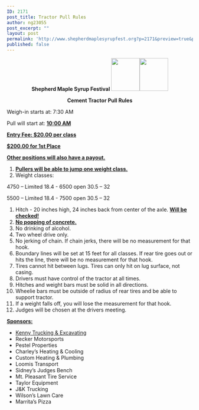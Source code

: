 ```yaml
---
ID: 2171
post_title: Tractor Pull Rules
author: ng23055
post_excerpt: ""
layout: post
permalink: 'http://www.shepherdmaplesyrupfest.org?p=2171&preview=true&preview_id=2171'
published: false
---
```

<p style="text-align: center;"><b>Shepherd Maple Syrup Festival   <img src="http://www.shepherdmaplesyrupfest.org/wp-content/uploads/2017/04/image.png" width="77" height="89" alt="" title=""><img src="http://www.shepherdmaplesyrupfest.org/wp-content/uploads/2017/04/image.png" width="77" height="89" alt="" title=""></b></p>

<p style="text-align: center;"><b>Cement Tractor Pull Rules</b></p>

<p style="text-align: center;"><b></b></p>

Weigh-in starts at: 7:30 AM

Pull will start at: <b><u>10:00 AM

Entry Fee: $20.00 per class             

$200.00 for 1st Place

Other positions will also have a payout.

<p style="text-align: center;"></p>

<ol>
<li>Pullers will be able to jump one weight class.</i></s></b></u></li>
<li>Weight classes:</i></s></b></u></li>
</ol>



4750 – Limited 18.4  </i></s></b></u>- 6500 open 30.5 – 32

5500 – Limited 18.4  </i></s></b></u>- 7500 open 30.5 – 32

</i></s></b></u>

<ol>
<li>Hitch - 20 inches high, 24 inches back from center of the axle.</i></s></b></u> <b><u>Will be checked!</li>
<li>No popping of concrete.</i></s></b></u></li>
<li>No drinking of alcohol. </i></s></b></u></li>
<li>Two wheel drive only.</i></s></b></u></li>
<li>No jerking of chain. If chain jerks, there will be no measurement for that hook. </i></s></b></u></li>
<li>Boundary lines will be set at 15 feet for all classes. If rear tire goes out or hits the line, there will be no measurement for that hook. </i></s></b></u></li>
<li>Tires cannot hit between lugs. Tires can only hit on lug surface, not casing. </li>
<li>Drivers must have control of the tractor at all times.</i></s></b></u></li>
<li>Hitches and weight bars must be solid in all directions.</i></s></b></u></li>
<li>Wheelie bars must be outside of radius of rear tires and be able to support tractor. </i></s></b></u></li>
<li>If a weight falls off, you will lose the measurement for that hook.</i></s></b></u></li>
<li>Judges will be chosen at the drivers meeting. </i></s></b></u></li>
</ol>

</i></s></b></u>

<b>      <u>Sponsors:</i></s></b>

<ul>
<li>Kenny Trucking & Excavatin</i></s></b></u>g </li>
<li>Recker Motorsports</li>
<li>Pestel Properties</i></s></b></u></li>
<li>Charley’s Heating & Cooling</li>
<li>Custom Heating & Plumbing</li>
<li>Loomis Transport</i></s></b></u></li>
<li>Sidney’s Judges Bench</li>
<li>Mt. Pleasant Tire Service</li>
<li>Taylor Equipment</i></s></b></u></li>
<li>J&K Trucking    </li>
<li>Wilson’s Lawn Care</li>
<li>Marrita’s Pizza</i></s></b></u></li>
</ul>
